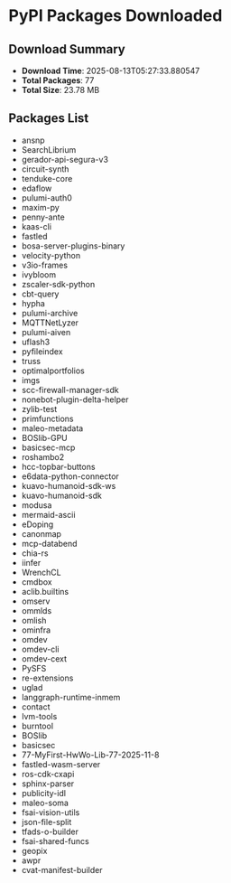 # PyPI Packages Downloaded

## Download Summary
- **Download Time**: 2025-08-13T05:27:33.880547
- **Total Packages**: 77
- **Total Size**: 23.78 MB

## Packages List
- ansnp
- SearchLibrium
- gerador-api-segura-v3
- circuit-synth
- tenduke-core
- edaflow
- pulumi-auth0
- maxim-py
- penny-ante
- kaas-cli
- fastled
- bosa-server-plugins-binary
- velocity-python
- v3io-frames
- ivybloom
- zscaler-sdk-python
- cbt-query
- hypha
- pulumi-archive
- MQTTNetLyzer
- pulumi-aiven
- uflash3
- pyfileindex
- truss
- optimalportfolios
- imgs
- scc-firewall-manager-sdk
- nonebot-plugin-delta-helper
- zylib-test
- primfunctions
- maleo-metadata
- BOSlib-GPU
- basicsec-mcp
- roshambo2
- hcc-topbar-buttons
- e6data-python-connector
- kuavo-humanoid-sdk-ws
- kuavo-humanoid-sdk
- modusa
- mermaid-ascii
- eDoping
- canonmap
- mcp-databend
- chia-rs
- iinfer
- WrenchCL
- cmdbox
- aclib.builtins
- omserv
- ommlds
- omlish
- ominfra
- omdev
- omdev-cli
- omdev-cext
- PySFS
- re-extensions
- uglad
- langgraph-runtime-inmem
- contact
- lvm-tools
- burntool
- BOSlib
- basicsec
- 77-MyFirst-HwWo-Lib-77-2025-11-8
- fastled-wasm-server
- ros-cdk-cxapi
- sphinx-parser
- publicity-idl
- maleo-soma
- fsai-vision-utils
- json-file-split
- tfads-o-builder
- fsai-shared-funcs
- geopix
- awpr
- cvat-manifest-builder
